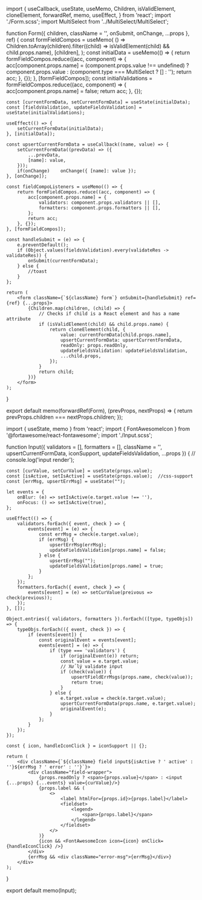 import {
    useCallback,
    useState,
    useMemo,
    Children,
    isValidElement,
    cloneElement,
    forwardRef,
    memo,
    useEffect,
} from 'react';
import './Form.scss';
import MultiSelect from '../MultiSelect/MultiSelect';

function Form({ children, className = '', onSubmit, onChange, ...props }, ref) {
    const formFieldCompos = useMemo(
        () => Children.toArray(children).filter((child) => isValidElement(child) && child.props.name),
        [children],
    );
    const initialData = useMemo(() => {
        return formFieldCompos.reduce((acc, component) => {
            acc[component.props.name] = (component.props.value !== undefined)
                ? component.props.value
                : (component.type === MultiSelect ? [] : '');
            return acc;
        }, {});
    }, [formFieldCompos]);
    const initialValidations = formFieldCompos.reduce((acc, component) => {
        acc[component.props.name] = false;
        return acc;
    }, {});

    const [currentFormData, setCurrentFormData] = useState(initialData);
    const [fieldsValidation, updateFieldsValidation] = useState(initialValidations);

    useEffect(() => {
        setCurrentFormData(initialData);
    }, [initialData]);

    const upsertCurrentFormData = useCallback((name, value) => {
        setCurrentFormData((prevData) => ({
            ...prevData,
            [name]: value,
        }));
        if(onChange)    onChange({ [name]: value });
    }, [onChange]);

    const fieldCompoListeners = useMemo(() => {
        return formFieldCompos.reduce((acc, component) => {
            acc[component.props.name] = {
                validators: component.props.validators || [],
                formatters: component.props.formatters || [],
            };
            return acc;
        }, {});
    }, [formFieldCompos]);

    const handleSubmit = (e) => {
        e.preventDefault();
        if (Object.values(fieldsValidation).every(validateRes -> validateRes)) {
            onSubmit(currentFormData);
        } else {
            //toast
        }
    };

    return (
        <form className={`${className} form`} onSubmit={handleSubmit} ref={ref} {...props}>
            {Children.map(children, (child) => {
                // Checks if child is a React element and has a name attribute
                if (isValidElement(child) && child.props.name) {
                    return cloneElement(child, {
                        value: currentFormData[child.props.name],
                        upsertCurrentFormData: upsertCurrentFormData,
                        readOnly: props.readOnly,
                        updateFieldsValidation: updateFieldsValidation,
                        ...child.props,
                    });
                }
                return child;
            })}
        </form>
    );
}

export default memo(forwardRef(Form), (prevProps, nextProps) => {
    return prevProps.children === nextProps.children;
});

import { useState, memo } from 'react';
import { FontAwesomeIcon } from '@fortawesome/react-fontawesome';
import './Input.scss';

function Input({
    validators = [],
    formatters = [],
    className = '',
    upsertCurrentFormData,
    iconSupport,
    updateFieldsValidation,
    ...props
}) {
    // console.log('input render');

    const [curValue, setCurValue] = useState(props.value);
    const [isActive, setIsActive] = useState(props.value);  //css-support
    const [errMsg, upsertErrMsg] = useState("");

    let events = {
        onBlur: (e) => setIsActive(e.target.value !== ''),
        onFocus: () => setIsActive(true),
    };

    useEffect(() => {
        validators.forEach({ event, check } => {
            events[event] = (e) => {
                const errMsg = check(e.target.value);
                if (errMsg) {
                    upsertErrMsg(errMsg);
                    updateFieldsValidation[props.name] = false;
                } else {
                    upsertErrMsg("");
                    updateFieldsValidation[props.name] = true;
                }        
            };
        });
        formatters.forEach({ event, check } => {
            events[event] = (e) => setCurValue(preivous => check(previous));
        });
    }, []);

    Object.entries({ validators, formatters }).forEach(([type, typeObjs]) => {
        typeObjs.forEach(({ event, check }) => {
            if (events[event]) {
                const originalEvent = events[event];
                events[event] = (e) => {
                    if (type === 'validators') {
                        if (originalEvent(e)) return;
                        const value = e.target.value;
                        // Xử lý validate input
                        if (check(value)) {
                            upsertFieldErrMsgs(props.name, check(value));
                            return true;
                        }
                    } else {
                        e.target.value = check(e.target.value);
                        upsertCurrentFormData(props.name, e.target.value);
                        originalEvent(e);
                    }
                };
            }
        });
    });

    const { icon, handleIconClick } = iconSupport || {};

    return (
        <div className={`${className} field input${isActive ? ' active' : ''}${errMsg ? ' error' : ''}`}>
            <div className="field-wrapper">
                {props.readOnly ? <span>{props.value}</span> : <input {...props} {...events} value={curValue}/>}
                {props.label && (
                    <>
                        <label htmlFor={props.id}>{props.label}</label>
                        <fieldset>
                            <legend>
                                <span>{props.label}</span>
                            </legend>
                        </fieldset>
                    </>
                )}
                {icon && <FontAwesomeIcon icon={icon} onClick={handleIconClick} />}
            </div>
            {errMsg && <div className="error-msg">{errMsg}</div>}
        </div>
    );
}

export default memo(Input);
